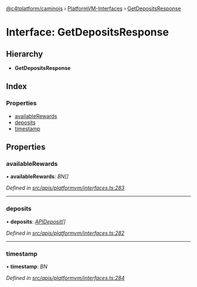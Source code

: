 [@c4tplatform/caminojs](../api.md) › [PlatformVM-Interfaces](../modules/platformvm_interfaces.md) › [GetDepositsResponse](platformvm_interfaces.getdepositsresponse.md)

# Interface: GetDepositsResponse

## Hierarchy

* **GetDepositsResponse**

## Index

### Properties

* [availableRewards](platformvm_interfaces.getdepositsresponse.md#availablerewards)
* [deposits](platformvm_interfaces.getdepositsresponse.md#deposits)
* [timestamp](platformvm_interfaces.getdepositsresponse.md#timestamp)

## Properties

###  availableRewards

• **availableRewards**: *BN[]*

*Defined in [src/apis/platformvm/interfaces.ts:283](https://github.com/chain4travel/caminojs/blob/ac57b5af/src/apis/platformvm/interfaces.ts#L283)*

___

###  deposits

• **deposits**: *[APIDeposit](platformvm_interfaces.apideposit.md)[]*

*Defined in [src/apis/platformvm/interfaces.ts:282](https://github.com/chain4travel/caminojs/blob/ac57b5af/src/apis/platformvm/interfaces.ts#L282)*

___

###  timestamp

• **timestamp**: *BN*

*Defined in [src/apis/platformvm/interfaces.ts:284](https://github.com/chain4travel/caminojs/blob/ac57b5af/src/apis/platformvm/interfaces.ts#L284)*
